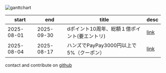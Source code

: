 
![ganttchart](https://usop4.github.io/pokanpo/ganttchart.png)

|start     |end       |title|desc|
|----------|----------|-----|----|
|2025-08-01|2025-09-30|dポイント10周年、総額１億ポイント(要エントリ)|[link](https://dpoint.docomo.ne.jp/cp_7/list_250801_6448/index.html?)|
|2025-08-04|2025-08-17|ハンズでPayPay3000円以上で5%（クーポン）|[link](https://info.hands.net/campaign/2508-paypay.html)|

contact and contribute on [github](https://github.com/usop4/pokanpo)
